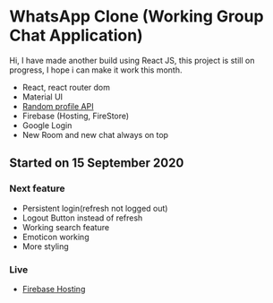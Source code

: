 # WhatsApp Clone (Working Group Chat Application)

Hi, I have made another build using React JS, this project is still on progress, I hope i can make it work this month.

- React, react router dom
- Material UI
- [Random profile API](https://avatars.dicebear.com/)
- Firebase (Hosting, FireStore)
- Google Login
- New Room and new chat always on top

## Started on 15 September 2020

### Next feature

- Persistent login(refresh not logged out)
- Logout Button instead of refresh
- Working search feature
- Emoticon working
- More styling

### Live

- [Firebase Hosting](https://whatsapp-clone-sam23.web.app/)

<!-- ### firebase deploy --only hosting:whatsapp-clone-sam23 -->
